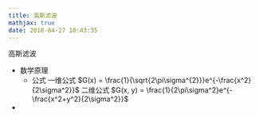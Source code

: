 ```yaml
---
title: 高斯滤波
mathjax: true
date: 2018-04-27 10:43:35
---
```

高斯滤波
* 数学原理
    * 公式
        一维公式 $G(x) =  \frac{1}{\sqrt{2\pi\sigma^{2}}}e^{-\frac{x^2}{2\sigma^2}}$
        二维公式 $G(x, y) = \frac{1}{2\pi\sigma^2}e^{-\frac{x^2+y^2}{2\sigma^2}}$
*
